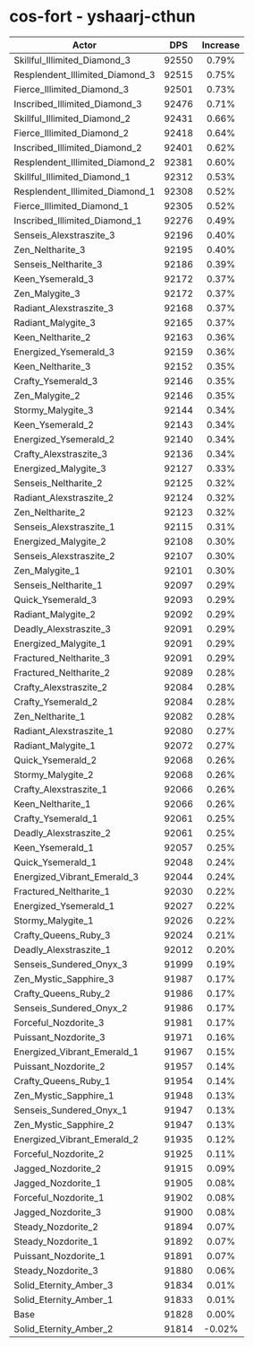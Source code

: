 # cos-fort - yshaarj-cthun
| Actor | DPS | Increase |
|---|:---:|:---:|
|Skillful_Illimited_Diamond_3|92550|0.79%|
|Resplendent_Illimited_Diamond_3|92515|0.75%|
|Fierce_Illimited_Diamond_3|92501|0.73%|
|Inscribed_Illimited_Diamond_3|92476|0.71%|
|Skillful_Illimited_Diamond_2|92431|0.66%|
|Fierce_Illimited_Diamond_2|92418|0.64%|
|Inscribed_Illimited_Diamond_2|92401|0.62%|
|Resplendent_Illimited_Diamond_2|92381|0.60%|
|Skillful_Illimited_Diamond_1|92312|0.53%|
|Resplendent_Illimited_Diamond_1|92308|0.52%|
|Fierce_Illimited_Diamond_1|92305|0.52%|
|Inscribed_Illimited_Diamond_1|92276|0.49%|
|Senseis_Alexstraszite_3|92196|0.40%|
|Zen_Neltharite_3|92195|0.40%|
|Senseis_Neltharite_3|92186|0.39%|
|Keen_Ysemerald_3|92172|0.37%|
|Zen_Malygite_3|92172|0.37%|
|Radiant_Alexstraszite_3|92168|0.37%|
|Radiant_Malygite_3|92165|0.37%|
|Keen_Neltharite_2|92163|0.36%|
|Energized_Ysemerald_3|92159|0.36%|
|Keen_Neltharite_3|92152|0.35%|
|Crafty_Ysemerald_3|92146|0.35%|
|Zen_Malygite_2|92146|0.35%|
|Stormy_Malygite_3|92144|0.34%|
|Keen_Ysemerald_2|92143|0.34%|
|Energized_Ysemerald_2|92140|0.34%|
|Crafty_Alexstraszite_3|92136|0.34%|
|Energized_Malygite_3|92127|0.33%|
|Senseis_Neltharite_2|92125|0.32%|
|Radiant_Alexstraszite_2|92124|0.32%|
|Zen_Neltharite_2|92123|0.32%|
|Senseis_Alexstraszite_1|92115|0.31%|
|Energized_Malygite_2|92108|0.30%|
|Senseis_Alexstraszite_2|92107|0.30%|
|Zen_Malygite_1|92101|0.30%|
|Senseis_Neltharite_1|92097|0.29%|
|Quick_Ysemerald_3|92093|0.29%|
|Radiant_Malygite_2|92092|0.29%|
|Deadly_Alexstraszite_3|92091|0.29%|
|Energized_Malygite_1|92091|0.29%|
|Fractured_Neltharite_3|92091|0.29%|
|Fractured_Neltharite_2|92089|0.28%|
|Crafty_Alexstraszite_2|92084|0.28%|
|Crafty_Ysemerald_2|92084|0.28%|
|Zen_Neltharite_1|92082|0.28%|
|Radiant_Alexstraszite_1|92080|0.27%|
|Radiant_Malygite_1|92072|0.27%|
|Quick_Ysemerald_2|92068|0.26%|
|Stormy_Malygite_2|92068|0.26%|
|Crafty_Alexstraszite_1|92066|0.26%|
|Keen_Neltharite_1|92066|0.26%|
|Crafty_Ysemerald_1|92061|0.25%|
|Deadly_Alexstraszite_2|92061|0.25%|
|Keen_Ysemerald_1|92057|0.25%|
|Quick_Ysemerald_1|92048|0.24%|
|Energized_Vibrant_Emerald_3|92044|0.24%|
|Fractured_Neltharite_1|92030|0.22%|
|Energized_Ysemerald_1|92027|0.22%|
|Stormy_Malygite_1|92026|0.22%|
|Crafty_Queens_Ruby_3|92024|0.21%|
|Deadly_Alexstraszite_1|92012|0.20%|
|Senseis_Sundered_Onyx_3|91999|0.19%|
|Zen_Mystic_Sapphire_3|91987|0.17%|
|Crafty_Queens_Ruby_2|91986|0.17%|
|Senseis_Sundered_Onyx_2|91986|0.17%|
|Forceful_Nozdorite_3|91981|0.17%|
|Puissant_Nozdorite_3|91971|0.16%|
|Energized_Vibrant_Emerald_1|91967|0.15%|
|Puissant_Nozdorite_2|91957|0.14%|
|Crafty_Queens_Ruby_1|91954|0.14%|
|Zen_Mystic_Sapphire_1|91948|0.13%|
|Senseis_Sundered_Onyx_1|91947|0.13%|
|Zen_Mystic_Sapphire_2|91947|0.13%|
|Energized_Vibrant_Emerald_2|91935|0.12%|
|Forceful_Nozdorite_2|91925|0.11%|
|Jagged_Nozdorite_2|91915|0.09%|
|Jagged_Nozdorite_1|91905|0.08%|
|Forceful_Nozdorite_1|91902|0.08%|
|Jagged_Nozdorite_3|91900|0.08%|
|Steady_Nozdorite_2|91894|0.07%|
|Steady_Nozdorite_1|91892|0.07%|
|Puissant_Nozdorite_1|91891|0.07%|
|Steady_Nozdorite_3|91880|0.06%|
|Solid_Eternity_Amber_3|91834|0.01%|
|Solid_Eternity_Amber_1|91833|0.01%|
|Base|91828|0.00%|
|Solid_Eternity_Amber_2|91814|-0.02%|
